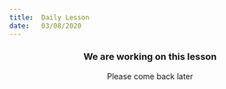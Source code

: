 ```yaml
---
title:  Daily Lesson
date:   03/08/2020
---
```


### <center>We are working on this lesson</center>
<center>Please come back later</center>